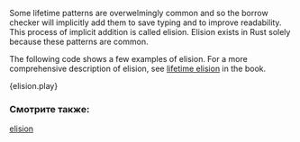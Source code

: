 Some lifetime patterns are overwelmingly common and so the borrow checker
will implicitly add them to save typing and to improve readability.
This process of implicit addition is called elision. Elision exists in Rust
solely because these patterns are common.

The following code shows a few examples of elision. For a more comprehensive
description of elision, see [lifetime elision][elision] in the book.

{elision.play}

### Смотрите также:

[elision][elision]

[elision]: https://doc.rust-lang.org/book/lifetimes.html#lifetime-elision
